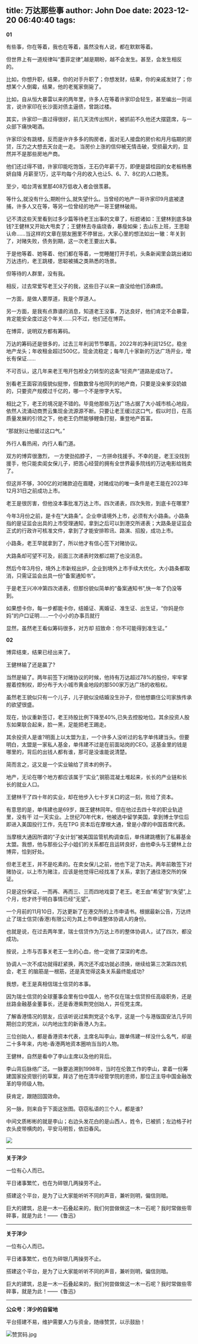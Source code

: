 title: 万达那些事
author: John Doe
date: 2023-12-20 06:40:40
tags:
---
**01**
 
有些事，你在等着，我也在等着，虽然没有人说，都在默默等着。<!--more-->

但世界上有一道规律叫“墨菲定律”,越是期盼，越不会发生。甚至，会发生相反的。

比如，你想升职，结果，你的对手升职了；你想发财，结果，你的亲戚发财了；你想某个人倒霉，结果，他的老冤家倒毙了。

比如，自从恒大暴雷以来的两年里，许多人在等着许家印会轻生，甚至编出一则谣言，说许家印在长沙面对债主逼债，曾跳过楼。

其实，许家印一直过得很好，前几天流传出照片，被抓前不久他还大摆筵席，与一众部下痛快喝酒。

许家印没有跳楼，反而是许许多多的购房者，面对无人接盘的房价和月月临期的房贷，压力之大想去天台走一走。
当房价上涨的信仰被无情击破，受损最大的，显然并不是那些房地产商。

他们还过得不错，许家印能吃饱饭，王石仍年薪千万，即便是碧桂园的女老板杨惠妍自降 月薪至1万，这平均每个月的收入也让5、6、7、8亿的人口艳羡。

至少，咱台湾省里那408万低收入者会很羡慕。

等什么,就没有什么;期盼什么,就失望什么。当曾经的地产一哥许家印9月底被逮捕，许多人又在等，等另一位曾经的地产一哥王健林破局。

记不清这些天里看到过多少篇等待老王出事的文章了，标题诸如：王健林到底多缺钱?王健林又开始大甩卖了；王健林去寺庙烧香，暴瘦如柴；去山东上班，王思聪认命……当这样的文章在朋友圈里不停冒出，大家心里的想法如出一辙：年关到了，对赌失败，债务到期，这一次老王要出大事。

于是他等着、她等着、他们都在等着，一觉睡醒打开手机，头条新闻里会跳出诸如万达违约，老王跳楼，思聪被捕之类熟悉的场景。

但等待的人群里，没有我。

相反，过去常爱写老王父子的我，这些日子以来一直没给他们添麻烦。

一方面，是做人要厚道，我是个厚道人。

另一方面，是我有点靠谱的消息，知道老王没事，万达良好，他们肯定不会暴雷，肯定能安全度过这个年关……只不过，他们还在博弈。

在博弈，说明双方都有筹码。

万达的筹码还是很多的，过去三年利润节节攀高，2022年的净利润125亿，稳坐地产龙头；年收租金超过500亿，现金流稳定；每年几十家新的万达广场开业，增长有保证……

不可否认，这几年来老王甩开包袱全力转型的这条“轻资产”道路是成功了。

别看老王面容消瘦貌似挺惨，但数数曾与他同列的地产商，只要是没亲爹没奶娘的，只要资产规模过千亿的，哪一个不是惨字大写。

相比之下，老王的境况是不错的。毕竟他那些万达广场占据了大小城市核心地段，依然人流涌动商贾云集现金流源源不断。只要让老王缓过这口气，假以时日，在高质量发展的引领之下，他老王仍然能够鲤鱼打挺，重登地产首富。

“那就别让他缓过这口气。”

外行人看热闹，内行人看门道。

双方的博弈很激烈， 一方使劲掐脖子， 一方拼命找援手。不幸的是，老王没找到援手，他只能卖闺女保儿子，把苦心经营的拥有全世界最多院线的万达电影给贱卖了。

但这并不够，300亿的对赌款迫在眉睫，对赌成功的唯一条件是老王能在2023年12月31日之前成功上市。

老王是很厉害，但他没本事批准万达上市。四次递表，四次失败，到底卡在哪里?

今年3月份之前，是卡在“大路条”。企业申请境外上市，必须有大小路条。小路条指的是证监会出具的上市受理通知，拿到之后可以到港交所递表；大路条是证监会正式的行政许可核准文件，拿到了才能安排聆讯、路演、招股，成功上市。

小路条，老王早就拿到了，所以他才有信心签下对赌协议。

大路条却可望不可及，前面三次递表时效都过期了也没消息。

然后今年3月份，境外上市新规出炉，企业到境外上市手续大优化，大小路条都取消，只需证监会出具一份“备案通知书”。

于是老王兴冲冲第四次递表，但那份貌似简单的“备案通知书”,快一年了仍没等到。

如果想卡你，每一步都能卡你，结婚证、离婚证、准生证、出生证，“你妈是你妈”的户口证明……一个小小的办事员就行

显然，虽然老王看似筹码很多，对方却 招致命：你不可能得到准生证。”
 
**02**

博弈结束，结果已经出来了。

王健林输了还是赢了?

当然是输了。两年前签下对赌协议的时候，他持有万达超过78%的股份，牢牢掌握着控制权，即分布于大小城市黄金地段的那500家万达广场的收租权。

虽然老王貌似只有一个儿子，儿子貌似没结婚没生孙子，但他想霸住公司家族传承的欲望很盛。

现在，协议重新签订，老王持股比例下降至40%,已失去控股地位。其余投资人股东如果联合起来，脸一黑，足能把老王踢走。

其余投资人是谁?明面上以太盟为主，一个许多人没听过的名字单伟建当头。但要明白，太盟是一家私人基金，单伟建不过是在前面站岗的CEO。这基金里的钱是哪里的，背后的出钱人都有谁，那可是没谁能说清楚。

简而言之，这又是一个实业输给了资本的例子。

地产，无论在哪个地方都应该属于“实业”,钢筋混凝土堆起来，长长的产业链和长长的就业人口。

王健林干了四十年的实业，却在他步入七十岁关口的这一刻，败给了资本。

有意思的是，单伟建也是69岁，跟王健林同年。但在他过去四十年的职业轨迹里，没有干 过一天实业。上世纪70年代末，他被选中留学美国，拿到博士学位后即进入美国投行工作，先在TPG 资本后在摩根大通，曾是小摩的中国首席代表。

当摩根大通因所谓的“子女计划”被美国监管机构调查后，单伟建跳槽到了私募基金太盟。我想，他与那些公子小姐们的关系都在且运转良好，由他牵头与王健林上台博弈，恰到好处。

但老王老王，并不是吃素的。在卖女保儿之前，他也下足了功夫。两年前敢签下对赌协议，以上市为赌注，应该是他觉得已经找准了关系，拿到了通往港交所的保证。

只是这份保证，一而再、再而三、三而四地戏耍了老王。老王由“希望”到“失望”,上个月，他才终于明白事情已经“无望”。

一个月前的11月10日，万达更新了在港交所的上市申请书。根据最新公告，万达终止了瑞士信贷(香港)有限公司为其上市申请整体协调人的身份。

也就是说，在过去两年里，瑞士信贷作为万达上市的整体协调人，试了四次，都没成功。

按说，上市与否事关老王一生的心血，他一定做了深深的考虑。

协调人一次不成功就得赶紧换，两次还不成功就必须换，继续给第三次第四次机会，老王 的脑筋是一根筋，还是真觉得这条关系最终能成功?

我想，老王是真相信瑞士信贷的本事。

因为瑞士信贷的全球董事会里有位中国人，他不仅在瑞士信贷担任高级职务，还是丝路金融基金董事长，还是香港紫荆党创始人，并任党主席。

了解香港情况的朋友，应该听说过紫荆党这个名字，这是一个与港版国安法几乎同期创立的党派，以内地出生的新香港人为主。

三位创始人，都是香港资本代表，主席名叫李山，跟单伟建一样没什么名气，却是二十多年来，内地-香港两地资本圈响当当的人物。

王健林，自然是看中了李山主席以及他的背后。

李山背后脉络广泛。一脉要追溯到1998年，当时在伦敦工作的李山，拿着一份筹建国家投资银行的草案，拜访了他在清华经管学院的恩师，那位正主导中国金融改革的导师级人物。

获肯定，跟随回国效命。

另一脉，则来自于下面这张图。窃窃私语的三个人，都是谁?

中间文质彬彬的就是李山；右边头发花白的是山西人，姓令，已被抓；左边格子衬衣头皮带横肉的，平安马明哲，依旧春风。

![](/images/20231219001.png)
- - -
**关于洋少**

一位有心人而已。

平日诸事繁忙，也在为碎银几两操劳不止。

搭建这个平台，是为了让大家能听听不同的声音，兼听则明，偏信则暗。

巨大的建筑，总是一木一石叠起来的，我们何尝做做这一木一石呢？我时常做些零碎事，就是为此！——《鲁迅》

---

**关于洋少**

一位有心人而已。

平日诸事繁忙，也在为碎银几两操劳不止。

搭建这个平台，是为了让大家能听听不同的声音，兼听则明，偏信则暗。

巨大的建筑，总是一木一石叠起来的，我们何尝做做这一木一石呢？我时常做些零碎事，就是为此！——《鲁迅》

---

**公众号：洋少的自留地** 

平台搭建不易，维护需要人力与资金，随缘赞赏，以示鼓励！

![赞赏码.jpg](/images/shang.jpg)